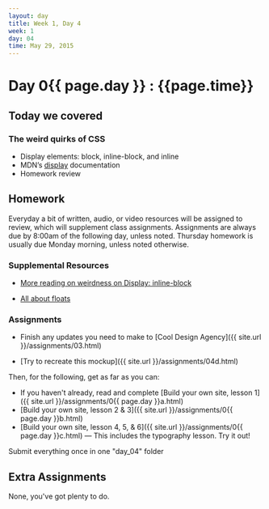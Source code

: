 ```yaml
---
layout: day
title: Week 1, Day 4
week: 1
day: 04
time: May 29, 2015
---
```


# Day 0{{ page.day }} : {{page.time}}


## Today we covered

### The weird quirks of CSS
* Display elements: block, inline-block, and inline
* MDN’s [display](https://developer.mozilla.org/en-US/docs/Web/CSS/display) documentation
* Homework review





<!-- ### Computer Setup

We did this:

* [Download iTerm](http://iterm2.com/)
* [Install Command Tile Tools (without xCode!: code-select —install)](http://osxdaily.com/2014/02/12/install-command-line-tools-mac-os-x/)
* [Install Oh My Zsh](https://github.com/robbyrussell/oh-my-zsh) -->
<!--
On Monday, we'll do this:

* [Install Homebrew](http://brew.sh/)
* [Generate SSH Keys in Github](https://help.github.com/articles/generating-ssh-keys/)
* [Install Sass](http://sass-lang.com/install)
* [Install Bourbon](http://bourbon.io/) -->

## Homework
Everyday a bit of written, audio, or video resources will be assigned to review, which will supplement class assignments. Assignments are always due by 8:00am of the following day, unless noted. Thursday homework is usually due Monday morning, unless noted otherwise.

### Supplemental Resources
* [More reading on weirdness on Display: inline-block](http://designshack.net/articles/css/whats-the-deal-with-display-inline-block/)
<!-- * [Tips on Typography in 10 minutes](http://practicaltypography.com/typography-in-ten-minutes.html) -->
* [All about floats](http://css-tricks.com/all-about-floats/)

### Assignments
* Finish any updates you need to make to [Cool Design Agency]({{ site.url }}/assignments/03.html)


* [Try to recreate this mockup]({{ site.url }}/assignments/04d.html)

Then, for the following, get as far as you can:

* If you haven't already, read and complete [Build your own site, lesson 1]({{ site.url }}/assignments/0{{ page.day }}a.html)
* [Build your own site, lesson 2 & 3]({{ site.url }}/assignments/0{{ page.day }}b.html)
* [Build your own site, lesson 4, 5, & 6]({{ site.url }}/assignments/0{{ page.day }}c.html) — This includes the typography lesson. Try it out!

Submit everything once in one "day_04" folder


## Extra Assignments
None, you've got plenty to do.